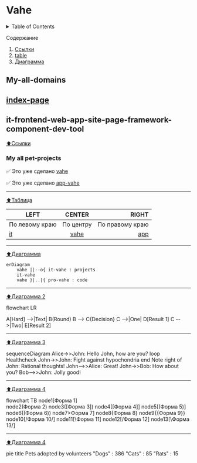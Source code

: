 # Vahe

<!-- TABLE OF CONTENTS -->
<details>
  <summary>Table of Contents</summary>
  <ol>
    <li>
      <a href="#about-the-project">About The Project</a>
      <ul>
        <li><a href="#built-with">Built With</a></li>
      </ul>
    </li>
    <li>
      <a href="#getting-started">Getting Started</a>
      <ul>
        <li><a href="#prerequisites">Prerequisites</a></li>
        <li><a href="#installation">Installation</a></li>
      </ul>
    </li>
    <li><a href="#usage">Usage</a></li>
    <li><a href="#roadmap">Roadmap</a></li>
    <li><a href="#contributing">Contributing</a></li>
    <li><a href="#license">License</a></li>
    <li><a href="#contact">Contact</a></li>
    <li><a href="#acknowledgments">Acknowledgments</a></li>
  </ol>
</details>

Содержание
1. [Ссылки](#links)
2. [table](#Таблица)
3. [Диаграмма](#diagram)

My-all-domains
-
## [index-page](https://vahe.ga/)
it-frontend-web-app-site-page-framework-component-dev-tool
-
[:arrow_up:Ссылки](#links)
### My all pet-projects
:white_check_mark: Это уже сделано  [vahe](https://vahe.ga/)

:white_check_mark: Это уже сделано  [app-vahe](https://app-vahe.ga/)
____
[:arrow_up:Таблица](#table)

| LEFT | CENTER | RIGHT |
|----------------|:---------:|----------------:|
| По левому краю | По центру | По правому краю |
| [it](https://it-vahe.ga/) | [vahe](https://vahe.ga/) | [app](https://www.app-vahe.ga/) |
____
[:arrow_up:Диаграмма](#diagram)

```mermaid
erDiagram
    vahe ||--o{ it-vahe : projects
    it-vahe
    vahe }|..|{ pro-vahe : code
```
____
[:arrow_up:Диаграмма 2](#diagram2)

flowchart LR

A[Hard] -->|Text| B(Round)
B --> C{Decision}
C -->|One| D[Result 1]
C -->|Two| E[Result 2]

____
[:arrow_up:Диаграмма 3](#diagram3)

sequenceDiagram
Alice->>John: Hello John, how are you?
loop Healthcheck
    John->>John: Fight against hypochondria
end
Note right of John: Rational thoughts!
John-->>Alice: Great!
John->>Bob: How about you?
Bob-->>John: Jolly good!

____
[:arrow_up:Диаграмма 4](#diagram4)

flowchart TB
node1[Форма 1]  
node2(Форма 2)
node3([Форма 3])
node4[[Форма 4]]
node5[(Форма 5)]
node6((Форма 6))
node7>Форма 7]
node8{Форма 8}
node9{{Форма 9}}
node10[/Форма 10/]
node11[\Форма 11\]
node12[/Форма 12\]
node13[\Форма 13/]

____
[:arrow_up:Диаграмма 4](#diagram4)

pie title Pets adopted by volunteers
"Dogs" : 386
"Cats" : 85
"Rats" : 15
